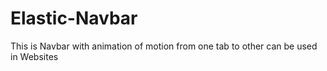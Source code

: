# Elastic-Navbar
This is Navbar with animation of motion from one tab to other can be used in Websites<br>

